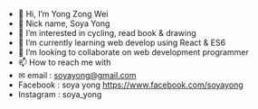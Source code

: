 - 👋 Hi, I’m Yong Zong Wei
- 🧑 Nick name, Soya Yong
- 👀 I’m interested in cycling, read book & drawing
- 🌱 I’m currently learning web develop using React & ES6
- 💞️ I’m looking to collaborate on web development programmer
- 📫 How to reach me with
- ✉ email : soyayong@gmail.com
- Facebook : soya yong https://www.facebook.com/soyayong
- Instagram : soya_yong 

<!---
soyayong/soyayong is a ✨ special ✨ repository because its `README.md` (this file) appears on your GitHub profile.
You can click the Preview link to take a look at your changes.
--->

